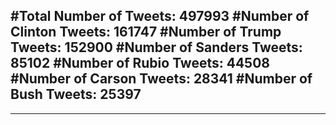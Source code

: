 #Total Number of Tweets: 497993 
#Number of Clinton Tweets: 161747
#Number of Trump Tweets: 152900
#Number of Sanders Tweets: 85102
#Number of Rubio Tweets: 44508
#Number of Carson Tweets: 28341
#Number of Bush Tweets: 25397
---
---
